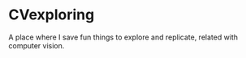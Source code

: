 # CVexploring
A place where I save fun things to explore and replicate, related with computer vision.
